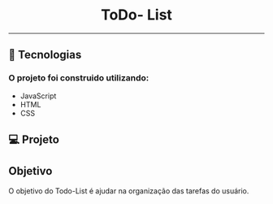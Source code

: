 <h1 align ="center"> ToDo- List</h1>
<hr> 



## 🚀 Tecnologias

### O projeto foi construido utilizando:
- JavaScript
- HTML
- CSS


## 💻 Projeto
<h2>Objetivo</h2>
O objetivo do Todo-List é ajudar na organização das tarefas do usuário.
